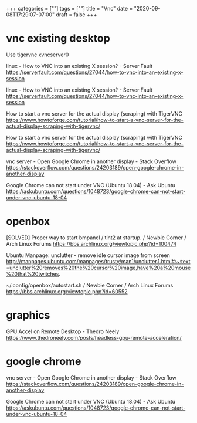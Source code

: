 +++
categories = [""]
tags = [""]
title = "Vnc"
date = "2020-09-08T17:29:07-07:00"
draft = false
+++

# vnc existing desktop

Use tigervnc xvncserver0

linux - How to VNC into an existing X session? - Server Fault
https://serverfault.com/questions/27044/how-to-vnc-into-an-existing-x-session

linux - How to VNC into an existing X session? - Server Fault
https://serverfault.com/questions/27044/how-to-vnc-into-an-existing-x-session

How to start a vnc server for the actual display (scraping) with TigerVNC
https://www.howtoforge.com/tutorial/how-to-start-a-vnc-server-for-the-actual-display-scraping-with-tigervnc/

How to start a vnc server for the actual display (scraping) with TigerVNC
https://www.howtoforge.com/tutorial/how-to-start-a-vnc-server-for-the-actual-display-scraping-with-tigervnc/

vnc server - Open Google Chrome in another display - Stack Overflow
https://stackoverflow.com/questions/24203189/open-google-chrome-in-another-display

Google Chrome can not start under VNC (Ubuntu 18.04) - Ask Ubuntu
https://askubuntu.com/questions/1048723/google-chrome-can-not-start-under-vnc-ubuntu-18-04

# openbox

[SOLVED] Proper way to start bmpanel / tint2 at startup. / Newbie Corner / Arch Linux Forums
https://bbs.archlinux.org/viewtopic.php?id=100474

Ubuntu Manpage: unclutter - remove idle cursor image from screen
http://manpages.ubuntu.com/manpages/trusty/man1/unclutter.1.html#:~:text=unclutter%20removes%20the%20cursor%20image,have%20a%20mouse%20that%20twitches.

~/.config/openbox/autostart.sh / Newbie Corner / Arch Linux Forums
https://bbs.archlinux.org/viewtopic.php?id=60552

# graphics

GPU Accel on Remote Desktop - Thedro Neely
https://www.thedroneely.com/posts/headless-gpu-remote-acceleration/

# google chrome

vnc server - Open Google Chrome in another display - Stack Overflow
https://stackoverflow.com/questions/24203189/open-google-chrome-in-another-display

Google Chrome can not start under VNC (Ubuntu 18.04) - Ask Ubuntu
https://askubuntu.com/questions/1048723/google-chrome-can-not-start-under-vnc-ubuntu-18-04
